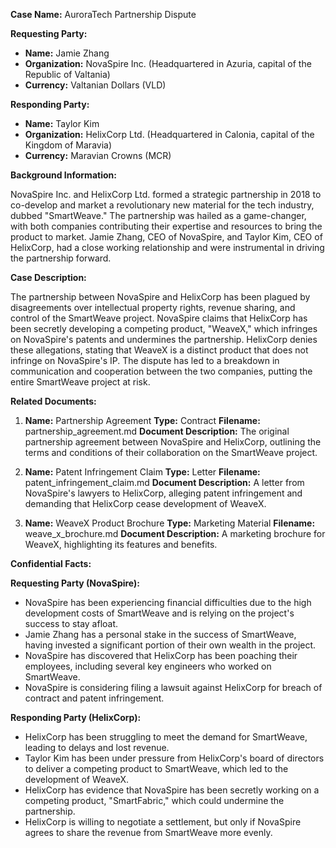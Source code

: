 **Case Name:** AuroraTech Partnership Dispute

**Requesting Party:**

* **Name:** Jamie Zhang
* **Organization:** NovaSpire Inc. (Headquartered in Azuria, capital of the Republic of Valtania)
* **Currency:** Valtanian Dollars (VLD)

**Responding Party:**

* **Name:** Taylor Kim
* **Organization:** HelixCorp Ltd. (Headquartered in Calonia, capital of the Kingdom of Maravia)
* **Currency:** Maravian Crowns (MCR)

**Background Information:**

NovaSpire Inc. and HelixCorp Ltd. formed a strategic partnership in 2018 to co-develop and market a revolutionary new material for the tech industry, dubbed "SmartWeave." The partnership was hailed as a game-changer, with both companies contributing their expertise and resources to bring the product to market. Jamie Zhang, CEO of NovaSpire, and Taylor Kim, CEO of HelixCorp, had a close working relationship and were instrumental in driving the partnership forward.

**Case Description:**

The partnership between NovaSpire and HelixCorp has been plagued by disagreements over intellectual property rights, revenue sharing, and control of the SmartWeave project. NovaSpire claims that HelixCorp has been secretly developing a competing product, "WeaveX," which infringes on NovaSpire's patents and undermines the partnership. HelixCorp denies these allegations, stating that WeaveX is a distinct product that does not infringe on NovaSpire's IP. The dispute has led to a breakdown in communication and cooperation between the two companies, putting the entire SmartWeave project at risk.

**Related Documents:**

1. **Name:** Partnership Agreement
**Type:** Contract
**Filename:** partnership_agreement.md
**Document Description:** The original partnership agreement between NovaSpire and HelixCorp, outlining the terms and conditions of their collaboration on the SmartWeave project.

2. **Name:** Patent Infringement Claim
**Type:** Letter
**Filename:** patent_infringement_claim.md
**Document Description:** A letter from NovaSpire's lawyers to HelixCorp, alleging patent infringement and demanding that HelixCorp cease development of WeaveX.

3. **Name:** WeaveX Product Brochure
**Type:** Marketing Material
**Filename:** weave_x_brochure.md
**Document Description:** A marketing brochure for WeaveX, highlighting its features and benefits.

**Confidential Facts:**

**Requesting Party (NovaSpire):**

* NovaSpire has been experiencing financial difficulties due to the high development costs of SmartWeave and is relying on the project's success to stay afloat.
* Jamie Zhang has a personal stake in the success of SmartWeave, having invested a significant portion of their own wealth in the project.
* NovaSpire has discovered that HelixCorp has been poaching their employees, including several key engineers who worked on SmartWeave.
* NovaSpire is considering filing a lawsuit against HelixCorp for breach of contract and patent infringement.

**Responding Party (HelixCorp):**

* HelixCorp has been struggling to meet the demand for SmartWeave, leading to delays and lost revenue.
* Taylor Kim has been under pressure from HelixCorp's board of directors to deliver a competing product to SmartWeave, which led to the development of WeaveX.
* HelixCorp has evidence that NovaSpire has been secretly working on a competing product, "SmartFabric," which could undermine the partnership.
* HelixCorp is willing to negotiate a settlement, but only if NovaSpire agrees to share the revenue from SmartWeave more evenly.